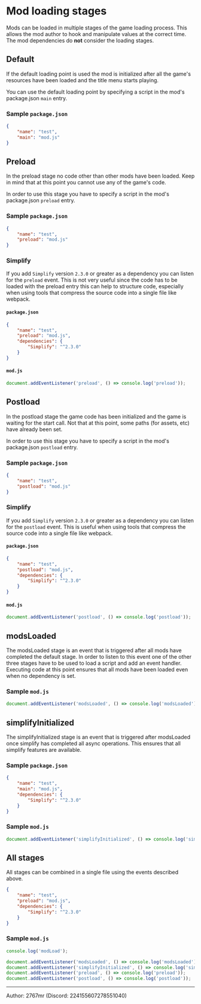 # Mod loading stages
 
Mods can be loaded in multiple stages of the game loading process. This allows the mod author to hook and manipulate values at the correct time. The mod dependencies do **not** consider the loading stages.



## Default

If the default loading point is used the mod is initialized after all the game's resources have been loaded and the title menu starts playing.

You can use the default loading point by specifying a script in the mod's package.json `main` entry.

### Sample `package.json`

```json
{
    "name": "test",
    "main": "mod.js"
}
```

## Preload

In the preload stage no code other than other mods have been loaded. Keep in mind that at this point you cannot use any of the game's code.

In order to use this stage you have to specify a script in the mod's package.json `preload` entry.

### Sample `package.json`

```json
{
    "name": "test",
    "preload": "mod.js"
}
```

### Simplify

If you add `Simplify` version `2.3.0` or greater as a dependency you can listen for the `preload` event. This is not very useful since the code has to be loaded with the preload entry this can help to structure code, especially when using tools that compress the source code into a single file like webpack.

#### `package.json`

```json
{
    "name": "test",
    "preload": "mod.js",
    "dependencies": {
        "Simplify": "^2.3.0"
    }
}
```

#### `mod.js`

```js
document.addEventListener('preload', () => console.log('preload'));
```

## Postload

In the postload stage the game code has been initialized and the game is waiting for the start call. Not that at this point, some paths (for assets, etc) have already been set.

In order to use this stage you have to specify a script in the mod's package.json `postload` entry.

### Sample `package.json`

```json
{
    "name": "test",
    "postload": "mod.js"
}
```

### Simplify

If you add `Simplify` version `2.3.0` or greater as a dependency you can listen for the `postload` event. This is useful when using tools that compress the source code into a single file like webpack.

#### `package.json`

```json
{
    "name": "test",
    "postload": "mod.js",
    "dependencies": {
        "Simplify": "^2.3.0"
    }
}
```

#### `mod.js`

```js
document.addEventListener('postload', () => console.log('postload'));
```

## modsLoaded

The modsLoaded stage is an event that is triggered after all mods have completed the default stage. In order to listen to this event one of the other three stages have to be used to load a script and add an event handler. Executing code at this point ensures that all mods have been loaded even when no dependency is set.

### Sample `mod.js`

```js
document.addEventListener('modsLoaded', () => console.log('modsLoaded'));
```

## simplifyInitialized

The simplifyInitialized stage is an event that is triggered after modsLoaded once simplify has completed all async operations. This ensures that all simplify features are available.

### Sample `package.json`

```json
{
    "name": "test",
    "main": "mod.js",
    "dependencies": {
        "Simplify": "^2.3.0"
    }
}
```

### Sample `mod.js`

```js
document.addEventListener('simplifyInitialized', () => console.log('simplifyInitialized'));
```

## All stages

All stages can be combined in a single file using the events described above.

```json
{
    "name": "test",
    "preload": "mod.js",
    "dependencies": {
        "Simplify": "^2.3.0"
    }
}
```

### Sample `mod.js`

```js
console.log('modLoad');

document.addEventListener('modsLoaded', () => console.log('modsLoaded'));
document.addEventListener('simplifyInitialized', () => console.log('simplifyInitialized'));
document.addEventListener('preload', () => console.log('preload'));
document.addEventListener('postload', () => console.log('postload'));
```

---

Author: 2767mr (Discord: 224155607278551040)
